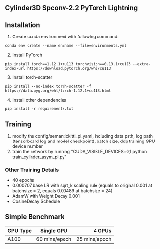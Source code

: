 ## Cylinder3D Spconv-2.2 PyTorch Lightning

## Installation
1. Create conda environment with following command:
```
conda env create --name envname --file=environments.yml
```
2. Install PyTorch
```
pip install torch==1.12.1+cu113 torchvision==0.13.1+cu113 --extra-index-url https://download.pytorch.org/whl/cu113
```
3. Install torch-scatter
```
pip install --no-index torch-scatter -f https://data.pyg.org/whl/torch-1.12.1+cu113.html
```
4. Install other dependencies
```
pip install -r requirements.txt
```
## Training
1. modify the config/semantickitti_pl.yaml, including data path, log path (tensorboard log and model checkpoint), batch size, ddp training GPU device number
2. train the network by running "CUDA_VISIBLE_DEVICES=0,1 python train_cylinder_asym_pl.py"

### Other Training Details
- 40 epochs
- 0.000707 base LR with sqrt_k scaling rule (equals to original 0.001 at batchsize = 2, equals 0.00489 at batchsize = 24)
- AdamW with Weight Decay 0.001
- CosineDecay Schedule

## Simple Benchmark


| GPU Type | Single GPU | 4 GPUs | 
| -------------- |:---------------------:|---------------------:|
| A100 | 60 mins/epoch    | 25 mins/epoch    | 
